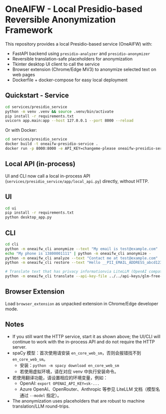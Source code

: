# OneAIFW - Local Presidio-based Reversible Anonymization Framework

This repository provides a local Presidio-based service (OneAIFW) with:
- FastAPI backend using `presidio-analyzer` and `presidio-anonymizer`
- Reversible translation-safe placeholders for anonymization
- Tkinter desktop UI client to call the service
- Browser extension (Chrome/Edge MV3) to anonymize selected text on web pages
- Dockerfile + docker-compose for easy local deployment

## Quickstart - Service
```bash
cd services/presidio_service
python -m venv .venv && source .venv/bin/activate
pip install -r requirements.txt
uvicorn app.main:app --host 127.0.0.1 --port 8000 --reload
```

Or with Docker:
```bash
cd services/presidio_service
docker build -t oneaifw-presidio-service .
docker run -p 8000:8000 -e API_KEY=changeme-please oneaifw-presidio-service
```

## Local API (in-process)
UI and CLI now call a local in-process API (`services/presidio_service/app/local_api.py`) directly, without HTTP.

## UI
```bash
cd ui
pip install -r requirements.txt
python desktop_app.py
```

## CLI
```bash
cd cli
python -m oneaifw_cli anonymize --text "My email is test@example.com"
echo "My phone is 13800001111" | python -m oneaifw_cli anonymize -
python -m oneaifw_cli analyze --text "Contact me at test@example.com"
python -m oneaifw_cli restore --text "Hello __PII_EMAIL_ADDRESS_abcd1234__" -p '{"__PII_EMAIL_ADDRESS_abcd1234__":"test@example.com"}'

# Translate text that has privacy informationvia LiteLLM (OpenAI compatible LLM API)
python -m oneaifw_cli translate --api-key-file ../../api-keys/glm-free-apikey.json --to zh "My email is test@example.com, My phone number is 18744325579"

```

## Browser Extension
Load `browser_extension` as unpacked extension in Chrome/Edge developer mode.

## Notes
- If you still want the HTTP service, start it as shown above; the UI/CLI will continue to work with the in-process API and do not require the HTTP server.
- spaCy 模型：首次使用请安装 `en_core_web_sm`，否则会报错找不到 `en_core_web_sm`。
  - 安装：`python -m spacy download en_core_web_sm`
  - 若使用虚拟环境，请在对应 venv 中执行安装命令。
- 若使用翻译功能，请设置相应的环境变量，例如：
  - OpenAI: `export OPENAI_API_KEY=sk-...`
  - Azure OpenAI、OpenRouter、Anthropic 等参见 LiteLLM 文档（模型名通过 `--model` 指定）。
- The anonymization uses placeholders that are robust to machine translation/LLM round-trips.
